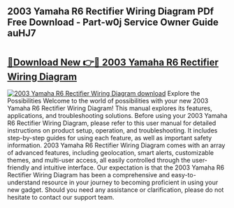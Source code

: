 ## 2003 Yamaha R6 Rectifier Wiring Diagram PDf Free Download - Part-w0j Service Owner Guide auHJ7

# <h2><a href="http://dfhefx.blite.top/?on=2003+Yamaha+R6+Rectifier+Wiring+Diagram">🔗Download New 👉🔴 2003 Yamaha R6 Rectifier Wiring Diagram</a></h2>

[![2003 Yamaha R6 Rectifier Wiring Diagram download](https://i.imgur.com/lujVjoI.png)](http://dfhefx.blite.top/?on=2003+Yamaha+R6+Rectifier+Wiring+Diagram)
Explore the Possibilities Welcome to the world of possibilities with your new 2003 Yamaha R6 Rectifier Wiring Diagram! This manual explores its features, applications, and troubleshooting solutions. Before using your 2003 Yamaha R6 Rectifier Wiring Diagram, please refer to this user manual for detailed instructions on product setup, operation, and troubleshooting. It includes step-by-step guides for using each feature, as well as important safety information. 2003 Yamaha R6 Rectifier Wiring Diagram comes with an array of advanced features, including geolocation, smart alerts, customizable themes, and multi-user access, all easily controlled through the user-friendly and intuitive interface. Our expectation is that the 2003 Yamaha R6 Rectifier Wiring Diagram has been a comprehensive and easy-to-understand resource in your journey to becoming proficient in using your new gadget. Should you need any assistance or clarification, please do not hesitate to contact our support team.
